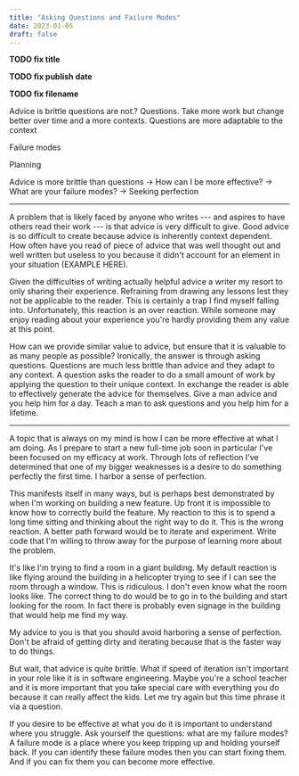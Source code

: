 ```yaml
---
title: "Asking Questions and Failure Modes"
date: 2023-01-05
draft: false
---
```


**TODO fix title**

**TODO fix publish date**

**TODO fix filename**

Advice is brittle questions are not.? Questions. Take more work but change better over time and a more contexts. Questions are more adaptable to the context

Failure modes

Planning

Advice is more brittle than questions -> How can I be more effective? -> What are your failure modes? -> Seeking perfection

---

A problem that is likely faced by anyone who writes --- and aspires to have others read their work --- is that advice is very difficult to give. Good advice is so difficult to create because advice is inherently context dependent. How often have you read of piece of advice that was well thought out and well written but useless to you because it didn't account for an element in your situation (EXAMPLE HERE).

Given the difficulties of writing actually helpful advice a writer my resort to only sharing their experience. Refraining from drawing any lessons lest they not be applicable to the reader. This is certainly a trap I find myself falling into. Unfortunately, this reaction is an over reaction. While someone may enjoy reading about your experience you're hardly providing them any value at this point.

How can we provide similar value to advice, but ensure that it is valuable to as many people as possible? Ironically, the answer is through asking questions. Questions are much less brittle than advice and they adapt to any context. A question asks the reader to do a small amount of work by applying the question to their unique context. In exchange the reader is able to effectively generate the advice for themselves. Give a man advice and you help him for a day. Teach a man to ask questions and you help him for a lifetime.

---

A topic that is always on my mind is how I can be more effective at what I am doing. As I prepare to start a new full-time job soon in particular I've been focused on my efficacy at work. Through lots of reflection I've determined that one of my bigger weaknesses is a desire to do something perfectly the first time. I harbor a sense of perfection.

This manifests itself in many ways, but is perhaps best demonstrated by when I'm working on building a new feature. Up front it is impossible to know how to correctly build the feature. My reaction to this is to spend a long time sitting and thinking about the right way to do it. This is the wrong reaction. A better path forward would be to iterate and experiment. Write code that I'm willing to throw away for the purpose of learning more about the problem.

It's like I'm trying to find a room in a giant building. My default reaction is like flying around the building in a helicopter trying to see if I can see the room through a window. This is ridiculous. I don't even know what the room looks like. The correct thing to do would be to go in to the building and start looking for the room. In fact there is probably even signage in the building that would help me find my way.

My advice to you is that you should avoid harboring a sense of perfection. Don't be afraid of getting dirty and iterating because that is the faster way to do things.

But wait, that advice is quite brittle. What if speed of iteration isn't important in your role like it is in software engineering. Maybe you're a school teacher and it is more important that you take special care with everything you do because it can really affect the kids. Let me try again but this time phrase it via a question.

If you desire to be effective at what you do it is important to understand where you struggle. Ask yourself the questions: what are my failure modes? A failure mode is a place where you keep tripping up and holding yourself back. If you can identify these failure modes then you can start fixing them. And if you can fix them you can become more effective.
